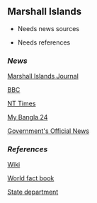 ## Marshall Islands ##

- Needs news sources

- Needs references

### _News_ ###

[Marshall Islands Journal](https://marshallislandsjournal.com/)

[BBC](https://www.bbc.com/news/topics/cx1m7zg0g7nt/marshall-islands)

[NT Times](https://www.nytimes.com/topic/destination/marshall-islands)

[My Bangla 24](https://mybangla24.com/marshall-islands-newspapers)

[Government's Official News](http://marshallislands-news.com/)

[]()

[]()

[]()

### _References_ ###
[Wiki](https://en.wikipedia.org/wiki/Marshall_Islands)

[World fact book](https://www.cia.gov/library/publications/resources/the-world-factbook/geos/rm.html)

[State department](https://www.state.gov/countries-areas/marshall-islands/)
